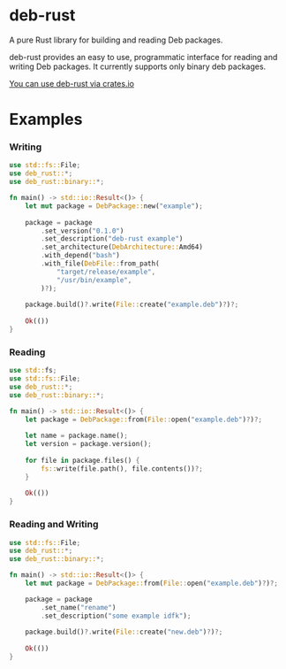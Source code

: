 # deb-rust

A pure Rust library for building and reading Deb packages.

deb-rust provides an easy to use, programmatic interface for reading and
writing Deb packages. It currently supports only binary deb packages.

[You can use deb-rust via crates.io](https://crates.io/crates/deb-rust)

# Examples

### Writing

```rs
use std::fs::File;
use deb_rust::*;
use deb_rust::binary::*;

fn main() -> std::io::Result<()> {
    let mut package = DebPackage::new("example");
    
    package = package
        .set_version("0.1.0")
        .set_description("deb-rust example")
        .set_architecture(DebArchitecture::Amd64)
        .with_depend("bash")
        .with_file(DebFile::from_path(
            "target/release/example",
            "/usr/bin/example",
        )?);
        
    package.build()?.write(File::create("example.deb")?)?;
    
    Ok(())
}
```

### Reading

```rs
use std::fs;
use std::fs::File;
use deb_rust::*;
use deb_rust::binary::*;

fn main() -> std::io::Result<()> {
    let package = DebPackage::from(File::open("example.deb")?)?;
    
    let name = package.name();
    let version = package.version();
    
    for file in package.files() {
        fs::write(file.path(), file.contents())?;
    }
    
    Ok(())
}
```

### Reading and Writing

```rs
use std::fs::File;
use deb_rust::*;
use deb_rust::binary::*;

fn main() -> std::io::Result<()> {
    let mut package = DebPackage::from(File::open("example.deb")?)?;

    package = package
        .set_name("rename")
        .set_description("some example idfk");
        
    package.build()?.write(File::create("new.deb")?)?;
    
    Ok(())
}
```
